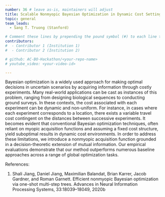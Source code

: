 ```yaml
---
number: 36 # leave as-is, maintainers will adjust
title: Scalable Nonmyopic Bayesian Optimization in Dynamic Cost Settings
topic: general
team_leads:
  - Sang T. Truong (Stanford)

# Comment these lines by prepending the pound symbol (#) to each line to hide these elements
contributors:
#  - Contributor 1 (Institution 1)
#  - Contributor 2 (Institution 2)

# github: AC-BO-Hackathon/<your-repo-name>
# youtube_video: <your-video-id>

---
```

Bayesian optimization is a widely used approach for making optimal decisions in uncertain scenarios by acquiring information through costly experiments. Many real-world applications can be cast as instances of this problem, ranging from designing biological sequences to conducting ground surveys. In these contexts, the cost associated with each experiment can be dynamic and non-uniform. For instance, in cases where each experiment corresponds to a location, there exists a variable travel cost contingent on the distances between successive experiments. It becomes evident that conventional Bayesian optimization techniques, often reliant on myopic acquisition functions and assuming a fixed cost structure, yield suboptimal results in dynamic cost environments. In order to address these limitations, we introduce a nonmyopic acquisition function grounded in a decision-theoretic extension of mutual information. Our empirical evaluations demonstrate that our method outperforms numerous baseline approaches across a range of global optimization tasks.

References:
1. Shali Jiang, Daniel Jiang, Maximilian Balandat, Brian Karrer, Jacob Gardner, and Roman Garnett. Efficient nonmyopic Bayesian optimization via one-shot multi-step trees. Advances in Neural Information Processing Systems, 33:18039–18049, 2020b
